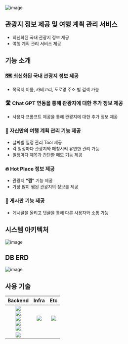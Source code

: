![image](https://github.com/ssafyFinalProject/Backend/assets/84346055/08b0af39-4b86-4374-8e9c-5acea2993cd2)

## 관광지 정보 제공 및 여행 계획 관리 서비스
- 최신화된 국내 관광지 정보 제공
- 여행 계획 관리 서비스 제공
## 기능 소개
### **🗺️ 최신화된 국내 관광지 정보 제공**
- 목적지 이름, 카테고리, 도로명 주소 별 검색 가능
### **🛣️ Chat GPT 연동을 통해 관광지에 대한 추가 정보 제공**
- 사용자 프롬프트 제공을 통해 관광지에 대한 추가 정보 제공
### **🎯 자신만의 여행 계획 관리 기능 제공**
- 날짜별 일정 관리 Tool 제공
- 각 일정마다 관광지와 매칭시켜 유연한 관리 가능
- 일정마다 제목과 간단한 메모 기능 제공
### 🔥 Hot Place 정보 제공
- 관광지 **“찜”** 기능 제공
- 가장 많이 찜된 관광지의 정보를 제공
### **📱 게시판 기능 제공**
- 게시글을 올리고 댓글을 통해 다른 사용자와 소통 가능
## 시스템 아키텍처
![image](https://github.com/ssafyFinalProject/Backend/assets/84346055/5fce8ded-ce00-444b-856c-ddc22b78e82f)
## DB ERD
![image](https://github.com/ssafyFinalProject/Backend/assets/84346055/576aa279-23fe-4d6c-8f3f-af87f723a70e)
## 사용 기술
|Backend|Infra|Etc|
|:---:|:---:|:---:|
|<img src="https://img.shields.io/badge/java-007396?style=for-the-badge&logo=OpenJDK&logoColor=white"><br><img src="https://img.shields.io/badge/springboot-6DB33F?style=for-the-badge&logo=springboot&logoColor=white"><br><img src="https://img.shields.io/badge/springsecurity-6DB33F?style=for-the-badge&logo=springsecurity&logoColor=white"> <br><img src="https://img.shields.io/badge/hibernate-59666C?style=for-the-badge&logo=hibernate&logoColor=white"> <br> <img src="https://img.shields.io/badge/MySQL-4479A1?style=for-the-badge&logo=MySQL&logoColor=white">|<img src="https://img.shields.io/badge/docker-2496ED?style=for-the-badge&logo=docker&logoColor=white"><br>|<img src="https://img.shields.io/badge/KAKAO_MAP_SDK_V2-FFCD00?style=for-the-badge&logo=kakao&logoColor=white"><br>
<img src="https://img.shields.io/badge/ChatGPT-brightgreen?style=for-the-badge&logo=openai">|
